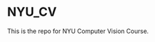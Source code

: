<!--
 * @Author: Xiang Pan
 * @Date: 2021-09-09 14:20:20
 * @LastEditTime: 2022-03-02 16:04:10
 * @LastEditors: Xiang Pan
 * @Description: 
 * @FilePath: /NYU_CV/README.md
 * @email: xiangpan@nyu.edu
-->
# NYU_CV
This is the repo for NYU Computer Vision Course. 